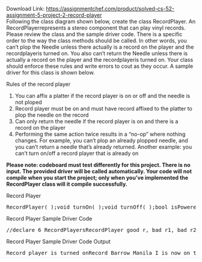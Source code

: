 Download Link: https://assignmentchef.com/product/solved-cs-52-assignment-5-project-2-record-player
<br>
Following the class diagram shown below, create the class RecordPlayer. An RecordPlayerrepresents a stereo component that can play vinyl records. Please review the class and the sample driver code. There is a specific order to the way the class methods should be called. In other words, you can’t plop the Needle unless there actually is a record on the player and the recordplayeris turned on. You also can’t return the Needle unless there is actually a record on the player and the recordplayeris turned on. Your class should enforce these rules and write errors to cout as they occur. A sample driver for this class is shown below.

Rules of the record player

<ol>

 <li>You can affix a platter if the record player is on or off and the needle is not ploped</li>

 <li>Record player must be on and must have record affixed to the platter to plop the needle on the record</li>

 <li>Can only return the needle if the record player is on and there is a record on the player</li>

 <li>Performing the same action twice results in a “no-op” where nothing changes. For example, you can’t plop an already plopped needle, and you can’t return a needle that’s already returned. Another example: you can’t turn on/off a record player that is already on</li>

</ol>

<strong>Please note: codeboard must test differently for this project. There is no input. The provided driver will be called automatically. Your code will not compile when you start the project; only when you’ve implemented the RecordPlayer class will it compile successfully.</strong>

Record Player

<pre>RecordPlayer( );void turnOn( );void turnOff( );bool isPoweredOn( );void affixPlatter( string record );void plopNeedle( );void returnNeedle( );bool isOn;string record;bool needleIsOnTheRecord;</pre>

Record Player Sample Driver Code

<pre>//declare 6 RecordPlayersRecordPlayer good_r, bad_r1, bad_r2, bad_r3, bad_r4, bad_r5;//first test correctgood_r.turnOn();good_r.affixPlatter("Barrow Manila I");good_r.plopNeedle();good_r.returnNeedle();good_r.turnOff();//bad test, plops needle without turning it on or putting record onbad_r1.plopNeedle();//turns it on but no record on platterbad_r2.turnOn();bad_r2.plopNeedle();//not on nor has album on platterbad_r3.returnNeedle();//turned on but no albumbad_r4.turnOn();bad_r4.returnNeedle();//not turned onbad_r5.affixPlatter("Barrow Manila I");bad_r5.plopNeedle();</pre>

Record Player Sample Driver Code Output

<pre>Record player is turned onRecord Barrow Manila I is now on the platterNeedle is placed on the recordNeedle is returned from the recordRecord player is turned offCannot place needle on the recordRecord player is turned onCannot place needle on the recordCannot return needle from the recordRecord player is turned onCannot return needle from the recordRecord Barrow Manila I is now on the platterCannot place needle on the record</pre>